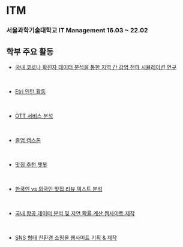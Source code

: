 # ITM


### 서울과학기술대학교 IT Management 16.03 ~ 22.02


## 학부 주요 활동

- [국내 코로나 확진자 데이터 분석을 통한 지역 간 감염 전파 시뮬레이션 연구](https://github.com/sean03101/ITM/tree/main/%EB%9E%A9%EC%8B%A4/%EB%85%BC%EB%AC%B8)

<br>

- [Etri 인턴 활동](https://github.com/sean03101/ITM/tree/main/%EC%97%90%ED%8A%B8%EB%A6%AC%20%EC%9D%B8%ED%84%B4)

<br>

- [OTT 서비스 분석](https://github.com/sean03101/ITM/tree/main/IT%20Investment)

<br>

- [졸업 캡스톤](https://github.com/sean03101/ITM_capstone)

<br>

- [맛집 추천 챗봇](https://github.com/sean03101/Chatbot_Reungee)

<br>

- [한국인 vs 외국인 맛집 리뷰 텍스트 분석](https://github.com/sean03101/ITM/tree/main/Business%20Analytics/%ED%8C%80%ED%94%8C)


<br>

- [국내 항공 데이터 분석 및 지연 확률 계산 웹사이트 제작](https://github.com/sean03101/db2020)

<br>

- [SNS 형태 친환경 쇼핑몰 웹사이트 기획 & 제작](https://github.com/sean03101/kusitms)

